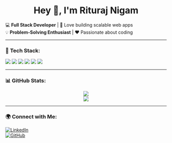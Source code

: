 <h1 align="center">Hey 👋, I'm Rituraj Nigam</h1>

💻 **Full Stack Developer** | 🚀 Love building scalable web apps  
💡 **Problem-Solving Enthusiast** | ❤️ Passionate about coding  

---

### 🚀 **Tech Stack:**
<p align="left">
  <img src="https://img.shields.io/badge/JavaScript-%23F7DF1E.svg?style=flat&logo=javascript&logoColor=black" />
  <img src="https://img.shields.io/badge/React-%2361DAFB.svg?style=flat&logo=react&logoColor=black" />
  <img src="https://img.shields.io/badge/Node.js-%23339933.svg?style=flat&logo=node.js&logoColor=white" />
  <img src="https://img.shields.io/badge/MongoDB-%2347A248.svg?style=flat&logo=mongodb&logoColor=white" />
  <img src="https://img.shields.io/badge/HTML5-%23E34F26.svg?style=flat&logo=html5&logoColor=white" />
  <img src="https://img.shields.io/badge/CSS3-%231572B6.svg?style=flat&logo=css3&logoColor=white" />
</p>

---

### 📊 **GitHub Stats:**
<p align="center">
  <img src="https://github-readme-stats.vercel.app/api?username=riturajnigam&show_icons=true&theme=dark" />
  <br />
  <img src="https://github-readme-streak-stats.herokuapp.com/?user=riturajnigam&theme=dark" />
</p>

---

### 🌍 **Connect with Me:**
[![LinkedIn](https://img.shields.io/badge/LinkedIn-%230077B5.svg?style=flat&logo=linkedin&logoColor=white)](https://www.linkedin.com/in/riturajnigam)  
[![GitHub](https://img.shields.io/badge/GitHub-%23121011.svg?style=flat&logo=github&logoColor=white)](https://github.com/riturajnigam)


